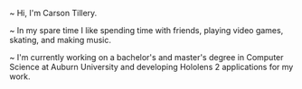 ~ Hi, I'm Carson Tillery. 

~ In my spare time I like spending time with friends, playing video games, skating, and making music.

~ I'm currently working on a bachelor's and master's degree in Computer Science at Auburn University and developing Hololens 2 applications for my work.
